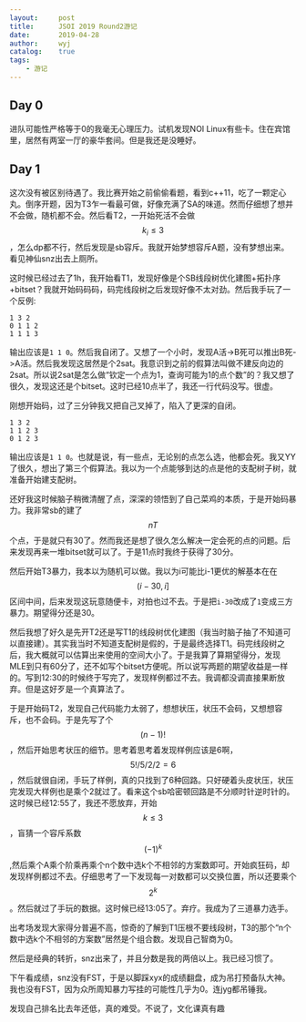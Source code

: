 ```yaml
---
layout:		post
title:		JSOI 2019 Round2游记
date:		2019-04-28
author:		wyj
catalog:	true
tags:
    - 游记
---
```


Day 0
--
进队可能性严格等于0的我毫无心理压力。试机发现NOI Linux有些卡。住在宾馆里，居然有两室一厅的豪华套间。但是我还是没睡好。

Day 1
--
这次没有被区别待遇了。我比赛开始之前偷偷看题，看到c++11，吃了一颗定心丸。倒序开题，因为T3乍一看最可做，好像充满了SA的味道。然而仔细想了想并不会做，随机都不会。然后看T2，一开始死活不会做$$k_i\le3$$，怎么dp都不行，然后发现是sb容斥。我就开始梦想容斥A题，没有梦想出来。看见神仙snz出去上厕所。

这时候已经过去了1h，我开始看T1，发现好像是个SB线段树优化建图+拓扑序+bitset？我就开始码码码，码完线段树之后发现好像不太对劲。然后我手玩了一个反例:
```
1 3 2
0 1 1 2
1 1 1 3
```
输出应该是`1 1 0`。然后我自闭了。又想了一个小时，发现A活->B死可以推出B死->A活。然后我发现这居然是个2sat。我意识到之前的假算法叫做不建反向边的2sat。所以说2sat是怎么做“钦定一个点为1，查询可能为1的点个数”的？我又想了很久，发现这还是个bitset。这时已经10点半了，我还一行代码没写。很虚。

刚想开始码，过了三分钟我又把自己叉掉了，陷入了更深的自闭。
```
1 3 2
1 1 2 3
0 1 2 3
```
输出应该是`1 1 0`。也就是说，有一些点，无论别的点怎么选，他都会死。我又YY了很久，想出了第三个假算法。我以为一个点能够到达的点是他的支配树子树，就准备开始建支配树。

还好我这时候脑子稍微清醒了点，深深的领悟到了自己菜鸡的本质，于是开始码暴力。我非常sb的建了$$nT$$个点，于是就只有30了。然而我还是想了很久怎么解决一定会死的点的问题。后来发现再来一堆bitset就可以了。于是11点时我终于获得了30分。

然后开始T3暴力，我本以为随机可以做。我以为i可能比i-1更优的解基本在在$$(i-30,i]$$区间中间，后来发现这玩意随便卡，对拍也过不去。于是把`i-30`改成了`1`变成三方暴力。期望得分还是30。

然后我想了好久是先开T2还是写T1的线段树优化建图（我当时脑子抽了不知道可以直接建）。其实我当时不知道支配树是假的，于是最终选择T1。码完线段树之后，我大概就可以估算出来使用的空间大小了。于是我算了算期望得分，发现MLE到只有60分了，还不如写个bitset方便呢。所以说写两题的期望收益是一样的。写到12:30的时候终于写完了，发现样例都过不去。我调都没调直接果断放弃。但是这好歹是一个真算法了。

于是开始码T2，发现自己代码能力太弱了，想想状压，状压不会码，又想想容斥，也不会码。于是先写了个$$(n-1)!$$，然后开始思考状压的细节。思考着思考着发现样例应该是6啊，$$5!/5/2/2=6$$，然后就很自闭，手玩了样例，真的只找到了6种回路。只好硬着头皮状压，状压完发现大样例也是乘个2就过了。看来这个sb哈密顿回路是不分顺时针逆时针的。这时候已经12:55了，我还不愿放弃，开始$$k\le3$$，盲猜一个容斥系数$$(-1)^k$$,然后乘个A乘个阶乘再乘个n个数中选k个不相邻的方案数即可。开始疯狂码，却发现样例都过不去。仔细思考了一下发现每一对数都可以交换位置，所以还要乘个$$2^k$$。然后就过了手玩的数据。这时候已经13:05了。弃疗。我成为了三道暴力选手。

出考场发现大家得分普遍不高，惊奇的了解到T1压根不要线段树，T3的那个“n个数中选k个不相邻的方案数”居然是个组合数。发现自己智商为0。

然后是经典的转折，snz出来了，并且分数是我的两倍以上。我已经习惯了。

下午看成绩，snz没有FST，于是以脚踩xyx的成绩翻盘，成为吊打预备队大神。我也没有FST，因为众所周知暴力写挂的可能性几乎为0。连jyg都吊锤我。

发现自己排名比去年还低，真的难受。不说了，文化课真有趣
